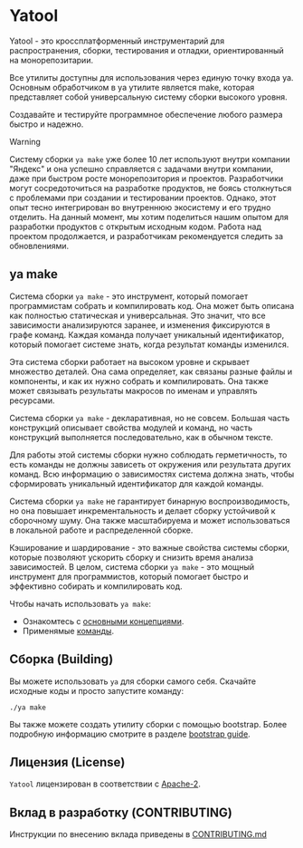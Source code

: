 # Yatool

Yatool - это кроссплатформенный инструментарий для распространения, сборки, тестирования и отладки, ориентированный на монорепозитарии.

Все утилиты доступны для использования через единую точку входа ya. Основным обработчиком в ya утилите является make, которая представляет собой универсальную систему сборки высокого уровня.

Создавайте и тестируйте программное обеспечение любого размера быстро и надежно.

> [!WARNING]  
> Систему сборки  `ya make` уже более 10 лет используют внутри компании "Яндекс" и она успешно справляется с задачами внутри компании, даже при быстром росте монорепозитория и проектов. Разработчики могут сосредоточиться на разработке  продуктов, не боясь столкнуться с проблемами при создании и тестировании проектов. Однако, этот опыт тесно интегрирован во внутреннюю экосистему и его трудно отделить.
На данный момент, мы хотим поделиться нашим опытом для разработки продуктов с открытым исходным кодом.  Работа над проектом продолжается, и разработчикам рекомендуется следить за обновлениями.

## ya make

Система сборки `ya make` - это инструмент, который помогает программистам собрать и компилировать код. Она может быть описана как полностью статическая и универсальная. Это значит, что все зависимости анализируются заранее, и изменения фиксируются в графе команд. Каждая команда получает уникальный идентификатор, который помогает системе знать, когда результат команды изменился.

Эта система сборки работает на высоком уровне и скрывает множество деталей. Она сама определяет, как связаны разные файлы и компоненты, и как их нужно собрать и компилировать. Она также может связывать результаты макросов по именам и управлять ресурсами.

Система сборки `ya make` - декларативная, но не совсем. Большая часть конструкций описывает свойства модулей и команд, но часть конструкций выполняется последовательно, как в обычном тексте.

Для работы этой системы сборки нужно соблюдать герметичность, то есть команды не должны зависеть от окружения или результата других команд. Всю информацию о зависимостях система должна знать, чтобы сформировать уникальный идентификатор для каждой команды.

Система сборки `ya make` не гарантирует бинарную воспроизводимость, но она повышает инкрементальность и делает сборку устойчивой к сборочному шуму. Она также масштабируема и может использоваться в локальной работе и распределенной сборке.

Кэширование и шардирование - это важные свойства системы сборки, которые позволяют ускорить сборку и снизить время анализа зависимостей. В целом, система сборки `ya make` - это мощный инструмент для программистов, который помогает быстро и эффективно собирать и компилировать код.

Чтобы начать использовать `ya make`:
- Ознакомтесь с [основными концепциями](docs/ABOUT.MD).
- Применямые [команды](docs/COMMAND.md).

## Сборка (Building)

Вы можете использовать `ya` для сборки самого себя. Скачайте исходные коды и просто запустите команду:

```(bash)
./ya make
```
Вы также можете создать утилиту сборки с помощью bootstrap.
Более подробную информацию смотрите в разделе [bootstrap guide](devtools/ya/bootstrap/README.md).

## Лицензия (License)
`Yatool` лицензирован в соответствии с [Apache-2](LICENSE).


## Вклад в разработку (CONTRIBUTING)

Инструкции по внесению вклада приведены в [CONTRIBUTING.md](CONTRIBUTING.md)
